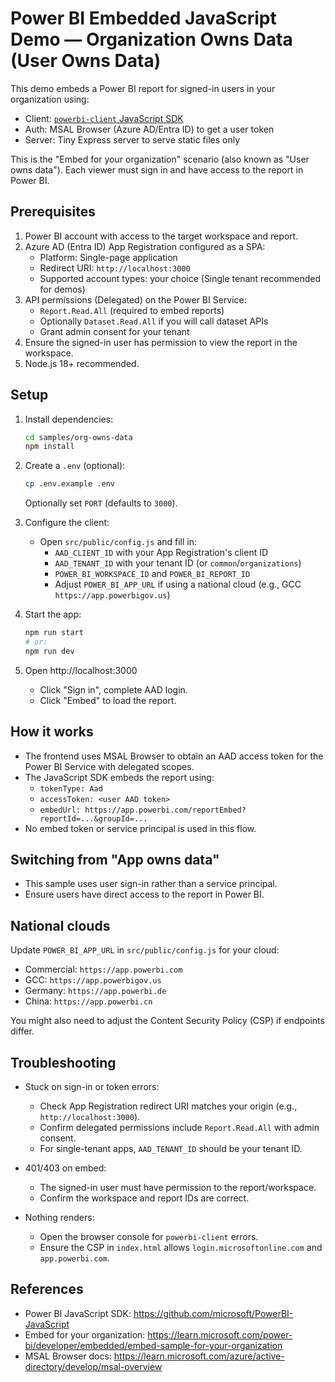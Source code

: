 # Power BI Embedded JavaScript Demo — Organization Owns Data (User Owns Data)

This demo embeds a Power BI report for signed-in users in your organization using:

- Client: [`powerbi-client` JavaScript SDK](https://github.com/microsoft/PowerBI-JavaScript)
- Auth: MSAL Browser (Azure AD/Entra ID) to get a user token
- Server: Tiny Express server to serve static files only

This is the "Embed for your organization" scenario (also known as "User owns data"). Each viewer must sign in and have access to the report in Power BI.

## Prerequisites

1. Power BI account with access to the target workspace and report.
2. Azure AD (Entra ID) App Registration configured as a SPA:
   - Platform: Single-page application
   - Redirect URI: `http://localhost:3000`
   - Supported account types: your choice (Single tenant recommended for demos)
3. API permissions (Delegated) on the Power BI Service:
   - `Report.Read.All` (required to embed reports)
   - Optionally `Dataset.Read.All` if you will call dataset APIs
   - Grant admin consent for your tenant
4. Ensure the signed-in user has permission to view the report in the workspace.
5. Node.js 18+ recommended.

## Setup

1. Install dependencies:

   ```bash
   cd samples/org-owns-data
   npm install
   ```

2. Create a `.env` (optional):

   ```bash
   cp .env.example .env
   ```

   Optionally set `PORT` (defaults to `3000`).

3. Configure the client:

   - Open `src/public/config.js` and fill in:
     - `AAD_CLIENT_ID` with your App Registration's client ID
     - `AAD_TENANT_ID` with your tenant ID (or `common`/`organizations`)
     - `POWER_BI_WORKSPACE_ID` and `POWER_BI_REPORT_ID`
     - Adjust `POWER_BI_APP_URL` if using a national cloud (e.g., GCC `https://app.powerbigov.us`)

4. Start the app:

   ```bash
   npm run start
   # or:
   npm run dev
   ```

5. Open http://localhost:3000

   - Click "Sign in", complete AAD login.
   - Click "Embed" to load the report.

## How it works

- The frontend uses MSAL Browser to obtain an AAD access token for the Power BI Service with delegated scopes.
- The JavaScript SDK embeds the report using:
  - `tokenType: Aad`
  - `accessToken: <user AAD token>`
  - `embedUrl: https://app.powerbi.com/reportEmbed?reportId=...&groupId=...`
- No embed token or service principal is used in this flow.

## Switching from "App owns data"

- This sample uses user sign-in rather than a service principal.
- Ensure users have direct access to the report in Power BI.

## National clouds

Update `POWER_BI_APP_URL` in `src/public/config.js` for your cloud:

- Commercial: `https://app.powerbi.com`
- GCC: `https://app.powerbigov.us`
- Germany: `https://app.powerbi.de`
- China: `https://app.powerbi.cn`

You might also need to adjust the Content Security Policy (CSP) if endpoints differ.

## Troubleshooting

- Stuck on sign-in or token errors:
  - Check App Registration redirect URI matches your origin (e.g., `http://localhost:3000`).
  - Confirm delegated permissions include `Report.Read.All` with admin consent.
  - For single-tenant apps, `AAD_TENANT_ID` should be your tenant ID.

- 401/403 on embed:
  - The signed-in user must have permission to the report/workspace.
  - Confirm the workspace and report IDs are correct.

- Nothing renders:
  - Open the browser console for `powerbi-client` errors.
  - Ensure the CSP in `index.html` allows `login.microsoftonline.com` and `app.powerbi.com`.

## References

- Power BI JavaScript SDK: https://github.com/microsoft/PowerBI-JavaScript
- Embed for your organization: https://learn.microsoft.com/power-bi/developer/embedded/embed-sample-for-your-organization
- MSAL Browser docs: https://learn.microsoft.com/azure/active-directory/develop/msal-overview